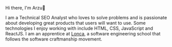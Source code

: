 Hi there, I'm Arzu👋 

 I am a Technical SEO Analyst who loves to solve problems and is passionate about developing great products that users will want to use. Some technologies I enjoy working with include HTML, CSS, JavaScript and ReactJS. I am an apprentice at <a href="https://lonca.works/">Lonca</a>, a software engineering school that follows the software craftmanship movement.
 
 
        
